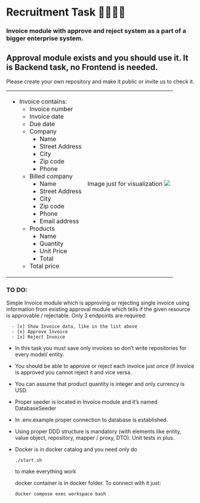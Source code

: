 # Recruitment Task 🧑‍💻👩‍💻

### Invoice module with approve and reject system as a part of a bigger enterprise system.
Approval module exists and you should use it. It is Backend task, no Frontend is needed.
---
Please create your own repository and make it public or invite us to check it.


<table>
<tr>
<td>

- Invoice contains:
  - Invoice number
  - Invoice date
  - Due date
  - Company
    - Name 
    - Street Address
    - City
    - Zip code
    - Phone
  - Billed company
    - Name 
    - Street Address
    - City
    - Zip code
    - Phone
    - Email address
  - Products
    - Name
    - Quantity
    - Unit Price	
    - Total
  - Total price
</td>
<td>
Image just for visualization
<img src="https://templates.invoicehome.com/invoice-template-us-classic-white-750px.png" style="width: auto"; height:100%" />
</td>
</tr>
</table>

### TO DO:
Simple Invoice module which is approving or rejecting single invoice using information
from existing approval module which tells if the given resource is approvable / rejectable.
Only 3 endpoints are required:
```
  - [x] Show Invoice data, like in the list above
  - [x] Approve Invoice
  - [x] Reject Invoice
```
* In this task you must save only invoices so don’t write repositories for every model/ entity.
* You should be able to approve or reject each invoice just once (if invoice is approved you cannot reject it and vice versa.
* You can assume that product quantity is integer and only currency is USD.
* Proper seeder is located in Invoice module and it’s named DatabaseSeeder
* In .env.example proper connection to database is established.
* Using proper DDD structure is mandatory (with elements like entity, value object, repository, mapper / proxy, DTO).
Unit tests in plus.
* Docker is in docker catalog and you need only do 
  ```
  ./start.sh
  ``` 
  to make everything work

  docker container is in docker folder. To connect with it just:
  ```
  docker compose exec workspace bash
  ``` 
